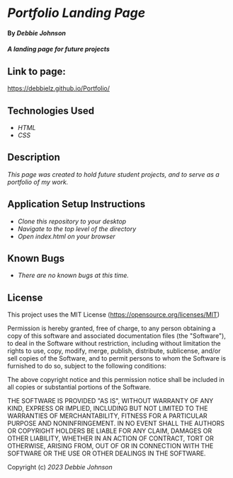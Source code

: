 # _Portfolio Landing Page_

#### By _Debbie Johnson_

#### _A landing page for future projects_

## Link to page: 
https://debbielz.github.io/Portfolio/

## Technologies Used

* _HTML_
* _CSS_

## Description

_This page was created to hold future student projects, and to serve as a portfolio of my work._

## Application Setup Instructions

* _Clone this repository to your desktop_
* _Navigate to the top level of the directory_
* _Open index.html on your browser_

## Known Bugs

* _There are no known bugs at this time._

## License
This project uses the MIT License (https://opensource.org/licenses/MIT) 

Permission is hereby granted, free of charge, to any person obtaining a copy
of this software and associated documentation files (the "Software"), to deal
in the Software without restriction, including without limitation the rights
to use, copy, modify, merge, publish, distribute, sublicense, and/or sell
copies of the Software, and to permit persons to whom the Software is
furnished to do so, subject to the following conditions:

The above copyright notice and this permission notice shall be included in all
copies or substantial portions of the Software.

THE SOFTWARE IS PROVIDED "AS IS", WITHOUT WARRANTY OF ANY KIND, EXPRESS OR
IMPLIED, INCLUDING BUT NOT LIMITED TO THE WARRANTIES OF MERCHANTABILITY,
FITNESS FOR A PARTICULAR PURPOSE AND NONINFRINGEMENT. IN NO EVENT SHALL THE
AUTHORS OR COPYRIGHT HOLDERS BE LIABLE FOR ANY CLAIM, DAMAGES OR OTHER
LIABILITY, WHETHER IN AN ACTION OF CONTRACT, TORT OR OTHERWISE, ARISING FROM,
OUT OF OR IN CONNECTION WITH THE SOFTWARE OR THE USE OR OTHER DEALINGS IN THE
SOFTWARE.


Copyright (c) _2023_ _Debbie Johnson_
